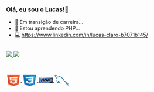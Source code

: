 ### Olá, eu sou o Lucas!👋


- 🔭 Em transição de carreira...
- 🌱 Estou aprendendo PHP...
- 💻 https://www.linkedin.com/in/lucas-claro-b7071b145/

##
<div>
  <a href="https://github.com/Lucas-Dev-bit">
  <img height="180em" src="https://github-readme-stats.vercel.app/api?username=Lucas-Dev-bit&show_icons=true&theme=dracula&include_all_commits=true&count_private=true"/>
  <img height="180em" src="https://github-readme-stats.vercel.app/api/top-langs/?username=Lucas-Dev-bit&layout=compact&langs_count=7&theme=dracula"/>
</div>
  
##
  
  <div style="display: inline_block"><br>
  <img align="center" alt="Lucas-HTML" height="30" width="40" src="https://raw.githubusercontent.com/devicons/devicon/master/icons/html5/html5-original.svg">
  <img align="center" alt="Lucas-CSS" height="30" width="40" src="https://raw.githubusercontent.com/devicons/devicon/master/icons/css3/css3-original.svg">
  <img align="center" alt="Lucas-PHP" height="30" width="40" src="https://raw.githubusercontent.com/devicons/devicon/master/icons/php/php-original.svg">
  <img align="center" alt="Lucas-SQL" height="30" width="40" src="https://raw.githubusercontent.com/devicons/devicon/master/icons/mysql/mysql-original.svg">
</div>
